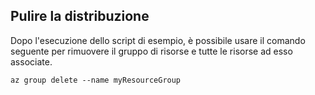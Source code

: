 ## <a name="clean-up-deployment"></a>Pulire la distribuzione

Dopo l'esecuzione dello script di esempio, è possibile usare il comando seguente per rimuovere il gruppo di risorse e tutte le risorse ad esso associate.

```azurecli
az group delete --name myResourceGroup
```